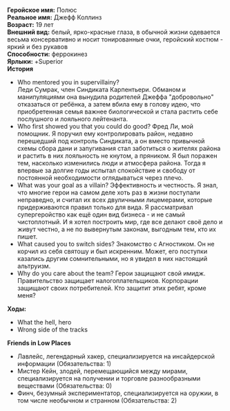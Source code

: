 **Геройское имя:** Полюс  
**Реальное имя:** Джефф Коллинз  
**Возраст:** 19 лет  
**Внешний вид:** белый, ярко-красные глаза, в обычной жизни одевается весьма консервативно и носит тонированные очки, геройский костюм - яркий и без рукавов  
**Способности:** феррокинез  
**Ярлыки:** +Superior  
**История**
- Who mentored you in supervillainy?  
Леди Сумрак, член Синдиката Карпентьери. Обманом и манипуляциями она вынудила родителей Джеффа "добровольно" отказаться от ребёнка, а затем вбила ему в голову идею, что приобретенная семья важнее биологической и стала растить себе послушного и лояльного лейтенанта.
- Who first showed you that you could do good?
Фред Ли, мой помощник. Я поручил ему контролировать район, недавно перешедший под контроль Синдиката, а он вместо привычной схемы сбора дани и запугивания стал заботиться о жителях района и растить в них лояльность не кнутом, а пряником. Я был поражен тем, насколько изменились люди и атмосфера района. Тогда я впервые за долгие годы испытал спокойствие и свободу от постоянной необходимости оглядываться через плечо.
- What was your goal as a villain?
Эффективность и честность. Я знал, что многие герои на самом деле хоть раз в жизни поступали неправедно, и считал их всех двуличными лицемерами, которые придерживаются правил только для вида. Я рассматривал супергеройство как ещё один вид бизнеса - и не самый чистоплотный.
И я хотел построить мир, где все делают своё дело и живут честно, а не по вывернутым законам, выгодным тем, кто их пишет.
- What caused you to switch sides?
Знакомство с Агностиком. Он не корчил из себя святошу и был искренним. Может, его поступки казались другим сомнительными, но я увидел в них настоящий альтруизм.
- Why do you care about the team?
Герои защищают свой имидж. Правительство защищает налогоплательщиков. Корпорации защищают своих потребителей. Кто защитит этих ребят, кроме меня?

**Ходы:**  
- What the hell, hero
- Wrong side of the tracks

**Friends in Low Places**  
- Лавлейс, легендарный хакер, специализируется на инсайдерской информации (Обязательства: 1)
- Мистер Кейн, злодей, перемещающийся между мирами, специализируется на получении и торговле разнообразными веществами (Обязательства: 0)
- Финч, безумный экспериментатор, специализируется на оружии, в том числе необычном и странном (Обязательства: 2)
